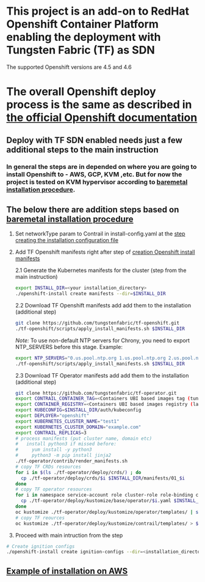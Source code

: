 # This project is an add-on to RedHat Openshift Container Platform enabling the deployment with Tungsten Fabric (TF) as SDN
The supported Openshift versions are 4.5 and 4.6

# The overall Openshift deploy process is the same as described in [the official Openshift documentation](https://docs.openshift.com/container-platform/4.5/welcome/index.html)

## Deploy with TF SDN enabled needs just a few additional steps to the main instruction
### In general the steps are in depended on where you are going to install Openshift to - AWS, GCP, KVM ,etc. But for now the project is tested on KVM hypervisor according to [baremetal installation procedure](https://docs.openshift.com/container-platform/4.5/installing/installing_bare_metal/installing-bare-metal.html).

## The below there are addition steps based on [baremetal installation procedure](https://docs.openshift.com/container-platform/4.5/installing/installing_bare_metal/installing-bare-metal.html)

1. Set networkType param to Contrail in install-config.yaml at the [step creating the installation configuration file](https://docs.openshift.com/container-platform/4.5/installing/installing_bare_metal/installing-bare-metal.html#installation-initializing-manual_installing-bare-metal)

2. Add TF Openshift manifests right after step of [creation Openshift install manifests](https://docs.openshift.com/container-platform/4.5/installing/installing_bare_metal/installing-bare-metal.html#installation-user-infra-generate-k8s-manifest-ignition_installing-bare-metal)

    2.1 Generate the Kubernetes manifests for the cluster (step from the main instruction)
    ```bash
    export INSTALL_DIR=<your installation_directory>
    ./openshift-install create manifests --dir=$INSTALL_DIR
    ```

    2.2 Download TF Openshift manifests add add them to the installation (additional step)
    ```bash
    git clone https://github.com/tungstenfabric/tf-openshift.git
    ./tf-openshift/scripts/apply_install_manifests.sh $INSTALL_DIR
    ```
    *Note:* To use non-default NTP servers for Chrony, you need to export NTP_SERVERS before this stage. Example:
    ```bash
    export NTP_SERVERS="0.us.pool.ntp.org 1.us.pool.ntp.org 2.us.pool.ntp.org"
    ./tf-openshift/scripts/apply_install_manifests.sh $INSTALL_DIR
    ```

    2.3 Download TF Operator manifests add add them to the installation (additional step)
    ```bash
    git clone https://github.com/tungstenfabric/tf-operator.git
    export CONTRAIL_CONTAINER_TAG=<Containers UBI based images tag (tungstenfabric on dockerhub by default)>
    export CONTAINER_REGISTRY=<Containers UBI based images registry (latest by default)>
    export KUBECONFIG=$INSTALL_DIR/auth/kubeconfig
    export DEPLOYER="openshift"
    export KUBERNETES_CLUSTER_NAME="test1"
    export KUBERNETES_CLUSTER_DOMAIN="example.com"
    export CONTRAIL_REPLICAS=3
    # process manifests (put cluster name, domain etc)
    #   install python3 if missed before:
    #     yum install -y python3
    #     python3 -m pip install jinja2
    ./tf-operator/contrib/render_manifests.sh
    # copy TF CRDs resources
    for i in $(ls ./tf-operator/deploy/crds/) ; do
      cp ./tf-operator/deploy/crds/$i $INSTALL_DIR/manifests/01_$i
    done
    # copy TF operator resources
    for i in namespace service-account role cluster-role role-binding cluster-role-binding ; do
      cp ./tf-operator/deploy/kustomize/base/operator/$i.yaml $INSTALL_DIR/manifests/02-tf-operator-$i.yaml
    done
    oc kustomize ./tf-operator/deploy/kustomize/operator/templates/ | sed -n 'H; /---/h; ${g;p;}' > $INSTALL_DIR/manifests/02-tf-operator.yaml
    # copy TF reources
    oc kustomize ./tf-operator/deploy/kustomize/contrail/templates/ > $INSTALL_DIR/manifests/03-tf.yaml
    ```

3. Proceed with main intruction from the step
```bash
# Create ignition configs
./openshift-install create ignition-configs --dir=<installation_directory>
```


## [Example of installation on AWS](Readme_aws.md)
